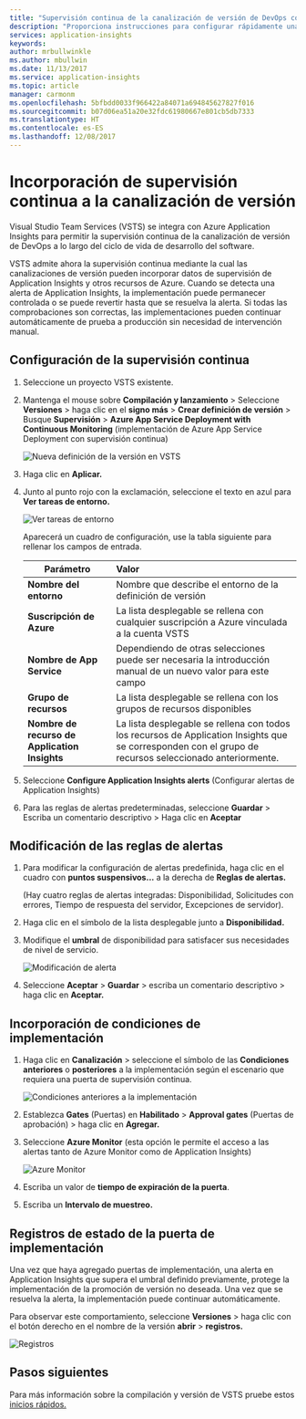 ```yaml
---
title: "Supervisión continua de la canalización de versión de DevOps con VSTS y Azure Application Insights | Microsoft Docs"
description: "Proporciona instrucciones para configurar rápidamente una supervisión continua con Application Insights"
services: application-insights
keywords: 
author: mrbullwinkle
ms.author: mbullwin
ms.date: 11/13/2017
ms.service: application-insights
ms.topic: article
manager: carmonm
ms.openlocfilehash: 5bfbdd0033f966422a84071a694845627827f016
ms.sourcegitcommit: b07d06ea51a20e32fdc61980667e801cb5db7333
ms.translationtype: HT
ms.contentlocale: es-ES
ms.lasthandoff: 12/08/2017
---
```

# <a name="add-continuous-monitoring-to-your-release-pipeline"></a>Incorporación de supervisión continua a la canalización de versión

Visual Studio Team Services (VSTS) se integra con Azure Application Insights para permitir la supervisión continua de la canalización de versión de DevOps a lo largo del ciclo de vida de desarrollo del software. 

VSTS admite ahora la supervisión continua mediante la cual las canalizaciones de versión pueden incorporar datos de supervisión de Application Insights y otros recursos de Azure. Cuando se detecta una alerta de Application Insights, la implementación puede permanecer controlada o se puede revertir hasta que se resuelva la alerta. Si todas las comprobaciones son correctas, las implementaciones pueden continuar automáticamente de prueba a producción sin necesidad de intervención manual. 

## <a name="configure-continuous-monitoring"></a>Configuración de la supervisión continua

1. Seleccione un proyecto VSTS existente.

2. Mantenga el mouse sobre **Compilación y lanzamiento** > Seleccione **Versiones** > haga clic en el **signo más** > **Crear definición de versión**  > Busque **Supervisión** > **Azure App Service Deployment with Continuous Monitoring** (implementación de Azure App Service Deployment con supervisión continua)

   ![Nueva definición de la versión en VSTS](.\media\app-insights-continuous-monitoring\001.png)

3. Haga clic en **Aplicar.**

4. Junto al punto rojo con la exclamación, seleccione el texto en azul para **Ver tareas de entorno.**

   ![Ver tareas de entorno](.\media\app-insights-continuous-monitoring\002.png)

   Aparecerá un cuadro de configuración, use la tabla siguiente para rellenar los campos de entrada.

    | Parámetro        | Valor |
   | ------------- |:-----|
   | **Nombre del entorno**      | Nombre que describe el entorno de la definición de versión |
   | **Suscripción de Azure** | La lista desplegable se rellena con cualquier suscripción a Azure vinculada a la cuenta VSTS|
   | **Nombre de App Service** | Dependiendo de otras selecciones puede ser necesaria la introducción manual de un nuevo valor para este campo |
   | **Grupo de recursos**    | La lista desplegable se rellena con los grupos de recursos disponibles |
   | **Nombre de recurso de Application Insights** | La lista desplegable se rellena con todos los recursos de Application Insights que se corresponden con el grupo de recursos seleccionado anteriormente.

5. Seleccione **Configure Application Insights alerts** (Configurar alertas de Application Insights)

6. Para las reglas de alertas predeterminadas, seleccione **Guardar** > Escriba un comentario descriptivo > Haga clic en **Aceptar**

## <a name="modify-alert-rules"></a>Modificación de las reglas de alertas

1. Para modificar la configuración de alertas predefinida, haga clic en el cuadro con **puntos suspensivos...**  a la derecha de **Reglas de alertas.**

   (Hay cuatro reglas de alertas integradas: Disponibilidad, Solicitudes con errores, Tiempo de respuesta del servidor, Excepciones de servidor).

2. Haga clic en el símbolo de la lista desplegable junto a **Disponibilidad.**

3. Modifique el **umbral** de disponibilidad para satisfacer sus necesidades de nivel de servicio.

   ![Modificación de alerta](.\media\app-insights-continuous-monitoring\003.png)

4. Seleccione **Aceptar** > **Guardar** > escriba un comentario descriptivo > haga clic en **Aceptar.**

## <a name="add-deployment-conditions"></a>Incorporación de condiciones de implementación

1. Haga clic en **Canalización** > seleccione el símbolo de las **Condiciones anteriores** o **posteriores** a la implementación según el escenario que requiera una puerta de supervisión continua.

   ![Condiciones anteriores a la implementación](.\media\app-insights-continuous-monitoring\004.png)

2. Establezca **Gates** (Puertas) en **Habilitado** > **Approval gates** (Puertas de aprobación) > haga clic en **Agregar.**

3. Seleccione **Azure Monitor** (esta opción le permite el acceso a las alertas tanto de Azure Monitor como de Application Insights)

    ![Azure Monitor](.\media\app-insights-continuous-monitoring\005.png)

4. Escriba un valor de **tiempo de expiración de la puerta**.

5. Escriba un **Intervalo de muestreo.**

## <a name="deployment-gate-status-logs"></a>Registros de estado de la puerta de implementación

Una vez que haya agregado puertas de implementación, una alerta en Application Insights que supera el umbral definido previamente, protege la implementación de la promoción de versión no deseada. Una vez que se resuelva la alerta, la implementación puede continuar automáticamente.

Para observar este comportamiento, seleccione **Versiones** > haga clic con el botón derecho en el nombre de la versión **abrir** > **registros.**

![Registros](.\media\app-insights-continuous-monitoring\006.png)

## <a name="next-steps"></a>Pasos siguientes

Para más información sobre la compilación y versión de VSTS pruebe estos [inicios rápidos.](https://docs.microsoft.com/vsts/build-release/)
